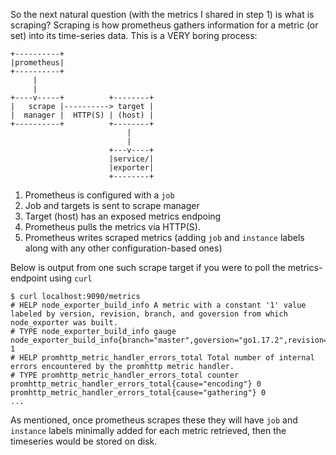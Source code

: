 So the next natural question (with the metrics I shared in step 1) is what is scraping?  Scraping is how prometheus gathers information for a metric (or set) into its time-series data.  This is a VERY boring process:

```
+----------+
|prometheus|
+----------+
     |
     |
+----v-----+          +--------+
|   scrape |----------> target |
|  manager |  HTTP(S) | (host) |
+----------+          +--------+
                          |
                          |
                      +---v----+
                      |service/|
                      |exporter|
                      +--------+
```

1. Prometheus is configured with a `job`
2. Job and targets is sent to scrape manager
3. Target (host) has an exposed metrics endpoing
4. Prometheus pulls the metrics via HTTP(S).
5. Prometheus writes scraped metrics (adding `job` and `instance` labels along with any other configuration-based ones)

Below is output from one such scrape target if you were to poll the metrics-endpoint using `curl`

```
$ curl localhost:9090/metrics
# HELP node_exporter_build_info A metric with a constant '1' value labeled by version, revision, branch, and goversion from which node_exporter was built.
# TYPE node_exporter_build_info gauge
node_exporter_build_info{branch="master",goversion="go1.17.2",revision="3e6f4ce627e588e9972e624f1f744c716e11b199",version="1.2.2"} 1
# HELP promhttp_metric_handler_errors_total Total number of internal errors encountered by the promhttp metric handler.
# TYPE promhttp_metric_handler_errors_total counter
promhttp_metric_handler_errors_total{cause="encoding"} 0
promhttp_metric_handler_errors_total{cause="gathering"} 0
...
```

As mentioned, once prometheus scrapes these they will have `job` and `instance` labels minimally added for each metric retrieved, then the timeseries would be stored on disk.
